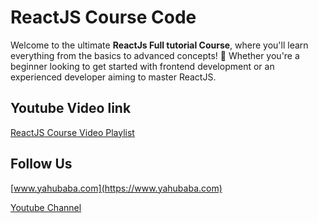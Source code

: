 # ReactJS Course Code

Welcome to the ultimate **ReactJs Full tutorial Course**, where you'll learn everything from the basics to advanced concepts! 🚀 Whether you're a beginner looking to get started with frontend development or an experienced developer aiming to master ReactJS.


## Youtube Video link

[ReactJS Course Video Playlist](https://www.youtube.com/playlist?list=PL0b6OzIxLPbx0ZTmVQgsB4T5KWXXxrZ6C)

## Follow Us

[www.yahubaba.com](https://www.yahubaba.com)

[Youtube Channel](https://www.youtube.com/yahoobaba)

